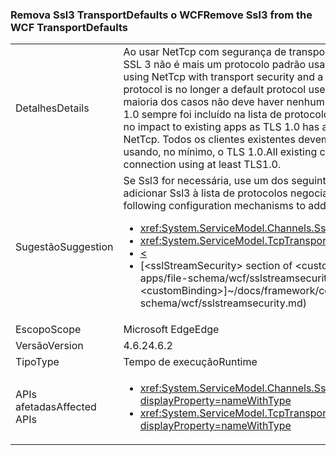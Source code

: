 ### <a name="remove-ssl3-from-the-wcf-transportdefaults"></a><span data-ttu-id="cd5a7-101">Remova Ssl3 TransportDefaults o WCF</span><span class="sxs-lookup"><span data-stu-id="cd5a7-101">Remove Ssl3 from the WCF TransportDefaults</span></span>

|   |   |
|---|---|
|<span data-ttu-id="cd5a7-102">Detalhes</span><span class="sxs-lookup"><span data-stu-id="cd5a7-102">Details</span></span>|<span data-ttu-id="cd5a7-103">Ao usar NetTcp com segurança de transporte e um tipo de credencial de certificado, o SSL 3 não é mais um protocolo padrão usado para negociar uma conexão segura.</span><span class="sxs-lookup"><span data-stu-id="cd5a7-103">When using NetTcp with transport security and a credential type of certificate, the SSL 3 protocol is no longer a default protocol used for negotiating a secure connection.</span></span> <span data-ttu-id="cd5a7-104">Na maioria dos casos não deve haver nenhum impacto nos aplicativos existentes como TLS 1.0 sempre foi incluído na lista de protocolos para NetTcp.</span><span class="sxs-lookup"><span data-stu-id="cd5a7-104">In most cases there should be no impact to existing apps as TLS 1.0 has always been included in the protocol list for NetTcp.</span></span> <span data-ttu-id="cd5a7-105">Todos os clientes existentes devem ser capazes de negociar uma conexão usando, no mínimo, o TLS 1.0.</span><span class="sxs-lookup"><span data-stu-id="cd5a7-105">All existing clients should be able to negotiate a connection using at least TLS1.0.</span></span>|
|<span data-ttu-id="cd5a7-106">Sugestão</span><span class="sxs-lookup"><span data-stu-id="cd5a7-106">Suggestion</span></span>|<span data-ttu-id="cd5a7-107">Se Ssl3 for necessária, use um dos seguintes mecanismos de configuração para adicionar Ssl3 à lista de protocolos negociados.</span><span class="sxs-lookup"><span data-stu-id="cd5a7-107">If Ssl3 is required, use one of the following configuration mechanisms to add Ssl3 to the list of negotiated protocols.</span></span><ul><li><xref:System.ServiceModel.Channels.SslStreamSecurityBindingElement.SslProtocols></li><li><xref:System.ServiceModel.TcpTransportSecurity.SslProtocols></li><li>[<](~/docs/framework/configure-apps/file-schema/wcf/transport-of-nettcpbinding.md)</li><li><span data-ttu-id="cd5a7-108">[&lt;sslStreamSecurity&gt; section of &lt;customBinding&gt;]~/docs/framework/configure-apps/file-schema/wcf/sslstreamsecurity.md)</span><span class="sxs-lookup"><span data-stu-id="cd5a7-108">[&lt;sslStreamSecurity&gt; section of &lt;customBinding&gt;]~/docs/framework/configure-apps/file-schema/wcf/sslstreamsecurity.md)</span></span></li></ul>|
|<span data-ttu-id="cd5a7-109">Escopo</span><span class="sxs-lookup"><span data-stu-id="cd5a7-109">Scope</span></span>|<span data-ttu-id="cd5a7-110">Microsoft Edge</span><span class="sxs-lookup"><span data-stu-id="cd5a7-110">Edge</span></span>|
|<span data-ttu-id="cd5a7-111">Versão</span><span class="sxs-lookup"><span data-stu-id="cd5a7-111">Version</span></span>|<span data-ttu-id="cd5a7-112">4.6.2</span><span class="sxs-lookup"><span data-stu-id="cd5a7-112">4.6.2</span></span>|
|<span data-ttu-id="cd5a7-113">Tipo</span><span class="sxs-lookup"><span data-stu-id="cd5a7-113">Type</span></span>|<span data-ttu-id="cd5a7-114">Tempo de execução</span><span class="sxs-lookup"><span data-stu-id="cd5a7-114">Runtime</span></span>|
|<span data-ttu-id="cd5a7-115">APIs afetadas</span><span class="sxs-lookup"><span data-stu-id="cd5a7-115">Affected APIs</span></span>|<ul><li><xref:System.ServiceModel.Channels.SslStreamSecurityBindingElement.SslProtocols?displayProperty=nameWithType></li><li><xref:System.ServiceModel.TcpTransportSecurity.SslProtocols?displayProperty=nameWithType></li></ul>|

